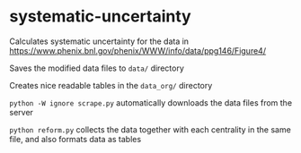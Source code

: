 # systematic-uncertainty
Calculates systematic uncertainty for the data in https://www.phenix.bnl.gov/phenix/WWW/info/data/ppg146/Figure4/

Saves the modified data files to `data/` directory

Creates nice readable tables in the `data_org/` directory

`python -W ignore scrape.py` automatically downloads the data files from the server

`python reform.py` collects the data together with each centrality in the same file, and also formats data as tables
